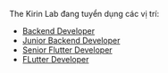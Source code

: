 The Kirin Lab đang tuyển dụng các vị trí:

* [Backend Developer](Backend_Developer.md)
* [Junior Backend Developer](Junior_Backend_Developer.md)
* [Senior Flutter Developer](Flutter_Developer.md)
* [FLutter Developer](Senior_Flutter_Developer.md)
